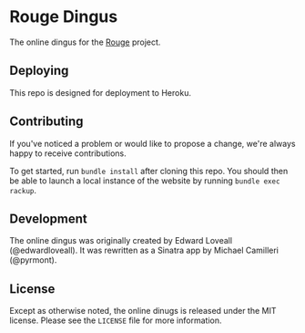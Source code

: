 Rouge Dingus
============

The online dingus for the [Rouge](https://github.com/rouge-ruby/rouge) project.

Deploying
---------

This repo is designed for deployment to Heroku.

Contributing
------------

If you've noticed a problem or would like to propose a change, we're always
happy to receive contributions.

To get started, run `bundle install` after cloning this repo. You should then be
able to launch a local instance of the website by running `bundle exec rackup`.

Development
-----------

The online dingus was originally created by Edward Loveall (@edwardloveall). It
was rewritten as a Sinatra app by Michael Camilleri (@pyrmont).

License
-------

Except as otherwise noted, the online dinugs is released under the MIT license.
Please see the `LICENSE` file for more information.
